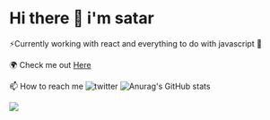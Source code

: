 # Hi there 👋 i'm satar
⚡Currently working with react and everything to do with javascript 🥶

🌍 Check me out  [Here](https://iamstr.github.io/)

📫 How to reach me ![twitter](https://twitter.com/home)
![Anurag's GitHub stats](https://github-readme-stats.vercel.app/api?username=iamstr&show_icons=true&theme=radical)

![](https://komarev.com/ghpvc/?username=iamstr&color=brightgreen&label=PROFILE+VIEWS)





<!--
**iamstr/iamstr** is a ✨ _special_ ✨ repository because its `README.md` (this file) appears on your GitHub profile.

Here are some ideas to get you started:

- 🔭 I’m currently working on ...
- 🌱 I’m currently learning ...
- 👯 I’m looking to collaborate on ...
- 🤔 I’m looking for help with ...
- 💬 Ask me about ...
- 📫 How to reach me: ...
- 😄 Pronouns: ...
- ⚡ Fun fact: ...
-->
